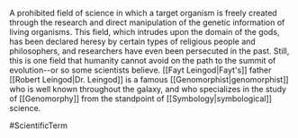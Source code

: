 A prohibited field of science in which a target organism is freely created through the research and direct manipulation of the genetic information of living organisms.
This field, which intrudes upon the domain of the gods, has been declared heresy by certain types of religious people and philosophers, and researchers have even been persecuted in the past.  Still, this is one field that humanity cannot avoid on the path to the summit of evolution--or so some scientists believe.
<span class="people">[[Fayt Leingod|Fayt's]]</span> father <span class="people">[[Robert Leingod|Dr. Leingod]]</span> is a famous <span class="miscellaneous">[[Genomorphist|genomorphist]]</span> who is well known throughout the galaxy, and who specializes in the study of <span class="miscellaneous">[[Genomorphy]]</span> from the standpoint of <span class="miscellaneous">[[Symbology|symbological]]</span> science.

#ScientificTerm